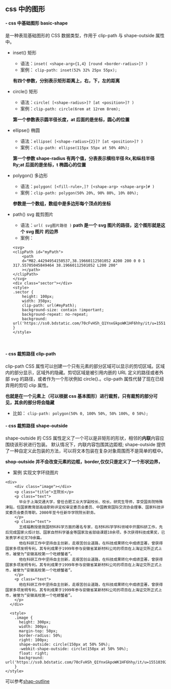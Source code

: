 ## css 中的图形

#### - css 中基础图形 basic-shape

<basic-shape>是一种表现基础图形的 CSS 数据类型，作用于 clip-path 与 shape-outside 属性中。

- inset() 矩形

  - 语法：`inset( <shape-arg>{1,4} [round <border-radius>]? )`
  - 案例： `clip-path: inset(52% 32% 25px 55px);`

  **有四个参数，分别表示矩形距离上，右，下，左的距离**
  <br>

- circle() 矩形

  - 语法：`circle( [<shape-radius>]? [at <position>]? )`
  - 案例：`clip-path: circle(6rem at 12rem 8rem);`

  **第一个参数表示圆半径长度，at 后面的是坐标，圆心的位置**
  <br>

- ellipse() 椭圆

  - 语法：`ellipse( [<shape-radius>{2}]? [at <position>]? )`
  - 案例：`clip-path: ellipse(115px 55px at 50% 40%);`

  **第一个参数 shape-radius 有两个值，分表表示横柱半径 Rx,和纵柱半径 Ry;at 后面的是坐标，t 椭圆心的位置**
  <br>

- polygon() 多边形

  - 语法：`polygon( [<fill-rule>,]? [<shape-arg> <shape-arg>]# )`
  - 案例：`clip-path: polygon(50% 20%, 90% 80%, 10% 80%);`

  **参数是一个数组，数组中是多边形每个顶点的坐标**
  <br>

- path() svg 裁剪图片

  - 语法：`url( svg图片路径 )`
    **path 是一个 svg 图片的路径，这个图形就是这个 svg 图片 的边界**
  - 案例：

  ```
  <svg>
  <clipPath id="myPath">
      <path
      d="M82.44294954150537,38.19660112501052 A200 200 0 0 1 317.55705045849464 38.19660112501052 L200 200"
      ></path>
  </clipPath>
  </svg>
  <div class="sector"></div>
  <style>
  .sector {
      height: 100px;
      width: 350px;
      clip-path: url(#myPath);
      background-size: contain !important;
      background-repeat: no-repeat;
      background: url('https://ss0.bdstatic.com/70cFvHSh_Q1YnxGkpoWK1HF6hhy/it/u=1551039200,1108067788&fm=26&gp=0.jpg');
  }
  </style>
  ```

    <br>

#### - css 裁剪路径 clip-path

clip-path CSS 属性可以创建一个只有元素的部分区域可以显示的剪切区域。区域内的部分显示，区域外的隐藏。剪切区域是被引用内嵌的 URL 定义的路径或者外部 svg 的路径，或者作为一个形状例如 circle().。clip-path 属性代替了现在已经弃用的剪切 clip 属性。

**也就是在一个元素上（可以根据 css 基本图形）进行裁剪，只有裁剪的部分可见，其余的部分将会隐藏**

- 比如： `clip-path: polygon(50% 0, 100% 50%, 50% 100%, 0 50%);`
  <br>

#### - css 裁剪路径 shape-outside

shape-outside 的 CSS 属性定义了一个可以是非矩形的形状，相邻的**内联**内容应围绕该形状进行包装。 默认情况下，内联内容包围其边距框; shape-outside 提供了一种自定义此包装的方法，可以将文本包装在复杂对象周围而不是简单的框中。

**shop-outside 并不会改变元素的边框，border,仅仅只是定义了一个形状边界，**

- 案例 实现文字环绕图片

```
<div>
    <div class="image"></div>
    <p class="title">王院长</p>
    <p class="text">
      毕业于上海交通大学，曾任合肥工业大学副校长、校长，研究生导师，享受国务院特殊津贴，任国家教育部高级职称评定权审定委员会委员、中国教育国际交流协会理事、国家科技评奖委员会委员等职。2000年至今任新华学院院长职务。
    </p>
    <p class="text">
      王成福教授是我国材料科学方面的著名专家，在材料科学学科领域中开展科研工作，先后完成国家火炬计划、国家自然科学基金等国家及省部级课题10余项，多次获得科技成果奖，已发表学术论文70余篇。
      他在科研工作中坚持自主创新，走艰苦创业道路，在科技成果转化中成绩显著，曾获得国家多项发明专利。其专利成果于1999年参与安徽省某新材料公司的项目在上海证交所正式上市，被誉为“安徽高校第一个吃螃蟹者”。
      他在科研工作中坚持自主创新，走艰苦创业道路，在科技成果转化中成绩显著，曾获得国家多项发明专利。其专利成果于1999年参与安徽省某新材料公司的项目在上海证交所正式上市，被誉为“安徽高校第一个吃螃蟹者”。
    </p>
    <p class="text">
      他在科研工作中坚持自主创新，走艰苦创业道路，在科技成果转化中成绩显著，曾获得国家多项发明专利。其专利成果于1999年参与安徽省某新材料公司的项目在上海证交所正式上市，被誉为“安徽高校第一个吃螃蟹者”。
    </p>
  </div>

  <style>
    .image {
      height: 300px;
      width: 300px;
      margin-top: 50px;
      border-radius: 50%;
      right: 100px;
      shape-outside: circle(150px at 50% 50%);
      -webkit-shape-outside: circle(150px at 50% 50%);
      float: right;
      background: url('https://ss0.bdstatic.com/70cFvHSh_Q1YnxGkpoWK1HF6hhy/it/u=1551039200,1108067788&fm=26&gp=0.jpg');
    }
</style>
```

可以参考[shap-outline](https://wow.techbrood.com/fiddle/31483)

